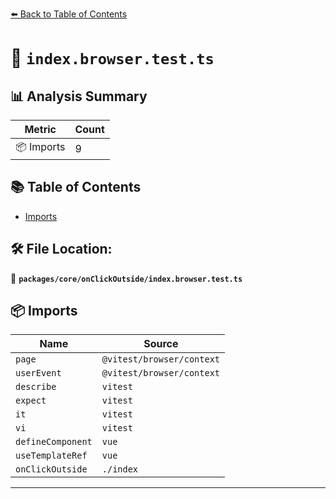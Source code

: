 [⬅️ Back to Table of Contents](../../../index.md)

# 📄 `index.browser.test.ts`

## 📊 Analysis Summary

| Metric | Count |
|--------|-------|
| 📦 Imports | 9 |

## 📚 Table of Contents

- [Imports](#imports)

## 🛠️ File Location:
📂 **`packages/core/onClickOutside/index.browser.test.ts`**

## 📦 Imports

| Name | Source |
|------|--------|
| `page` | `@vitest/browser/context` |
| `userEvent` | `@vitest/browser/context` |
| `describe` | `vitest` |
| `expect` | `vitest` |
| `it` | `vitest` |
| `vi` | `vitest` |
| `defineComponent` | `vue` |
| `useTemplateRef` | `vue` |
| `onClickOutside` | `./index` |


---